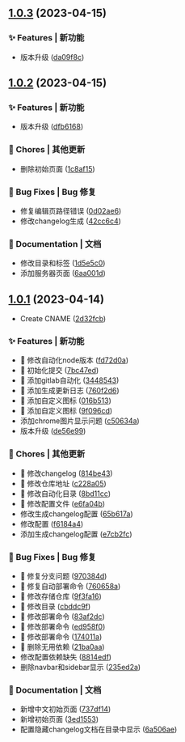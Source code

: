 ## [1.0.3](https://github.com/brinishness/brinishness.github.io/compare/v1.0.2...v1.0.3) (2023-04-15)


### ✨ Features | 新功能

* 版本升级 ([da09f8c](https://github.com/brinishness/brinishness.github.io/commit/da09f8c))



## [1.0.2](https://github.com/brinishness/brinishness.github.io/compare/v1.0.1...v1.0.2) (2023-04-15)


### ✨ Features | 新功能

* 版本升级 ([dfb6168](https://github.com/brinishness/brinishness.github.io/commit/dfb6168))


### 🎫 Chores | 其他更新

* 删除初始页面 ([1c8af15](https://github.com/brinishness/brinishness.github.io/commit/1c8af15))


### 🐛 Bug Fixes | Bug 修复

* 修复编辑页路径错误 ([0d02ae6](https://github.com/brinishness/brinishness.github.io/commit/0d02ae6))
* 修改changelog生成 ([42cc6c4](https://github.com/brinishness/brinishness.github.io/commit/42cc6c4))


### 📝 Documentation | 文档

* 修改目录和标签 ([1d5e5c0](https://github.com/brinishness/brinishness.github.io/commit/1d5e5c0))
* 添加服务器页面 ([6aa001d](https://github.com/brinishness/brinishness.github.io/commit/6aa001d))



## [1.0.1](https://github.com/brinishness/brinishness.github.io/compare/7bc47ed...v1.0.1) (2023-04-14)


* Create CNAME ([2d32fcb](https://github.com/brinishness/brinishness.github.io/commit/2d32fcb))


### ✨ Features | 新功能

* :pill: 修改自动化node版本 ([fd72d0a](https://github.com/brinishness/brinishness.github.io/commit/fd72d0a))
* :rocket: 初始化提交 ([7bc47ed](https://github.com/brinishness/brinishness.github.io/commit/7bc47ed))
* :rocket: 添加gitlab自动化 ([3448543](https://github.com/brinishness/brinishness.github.io/commit/3448543))
* :rocket: 添加生成更新日志 ([760f2d6](https://github.com/brinishness/brinishness.github.io/commit/760f2d6))
* :rocket: 添加自定义图标 ([016b513](https://github.com/brinishness/brinishness.github.io/commit/016b513))
* :rocket: 添加自定义图标 ([9f096cd](https://github.com/brinishness/brinishness.github.io/commit/9f096cd))
* 添加chrome图片显示问题 ([c50634a](https://github.com/brinishness/brinishness.github.io/commit/c50634a))
* 版本升级 ([de56e99](https://github.com/brinishness/brinishness.github.io/commit/de56e99))


### 🎫 Chores | 其他更新

* :pill: 修改changelog ([814be43](https://github.com/brinishness/brinishness.github.io/commit/814be43))
* :pill: 修改仓库地址 ([c228a05](https://github.com/brinishness/brinishness.github.io/commit/c228a05))
* :pill: 修改自动化目录 ([8bd11cc](https://github.com/brinishness/brinishness.github.io/commit/8bd11cc))
* :pill: 修改配置文件 ([e6fa04b](https://github.com/brinishness/brinishness.github.io/commit/e6fa04b))
* 修改生成changelog配置 ([65b617a](https://github.com/brinishness/brinishness.github.io/commit/65b617a))
* 修改配置 ([f6184a4](https://github.com/brinishness/brinishness.github.io/commit/f6184a4))
* 添加生成changelog配置 ([e7cb2fc](https://github.com/brinishness/brinishness.github.io/commit/e7cb2fc))


### 🐛 Bug Fixes | Bug 修复

* :pill: 修复分支问题 ([970384d](https://github.com/brinishness/brinishness.github.io/commit/970384d))
* :pill: 修复自动部署命令 ([760658a](https://github.com/brinishness/brinishness.github.io/commit/760658a))
* :pill: 修改存储仓库 ([9f3fa16](https://github.com/brinishness/brinishness.github.io/commit/9f3fa16))
* :pill: 修改目录 ([cbddc9f](https://github.com/brinishness/brinishness.github.io/commit/cbddc9f))
* :pill: 修改部署命令 ([83af2dc](https://github.com/brinishness/brinishness.github.io/commit/83af2dc))
* :pill: 修改部署命令 ([ed958f0](https://github.com/brinishness/brinishness.github.io/commit/ed958f0))
* :pill: 修改部署命令 ([174011a](https://github.com/brinishness/brinishness.github.io/commit/174011a))
* :pill: 删除无用依赖 ([21ba0aa](https://github.com/brinishness/brinishness.github.io/commit/21ba0aa))
* 修改配置依赖缺失 ([8814edf](https://github.com/brinishness/brinishness.github.io/commit/8814edf))
* 删除navbar和sidebar显示 ([235ed2a](https://github.com/brinishness/brinishness.github.io/commit/235ed2a))


### 📝 Documentation | 文档

* 新增中文初始页面 ([737df14](https://github.com/brinishness/brinishness.github.io/commit/737df14))
* 新增初始页面 ([3ed1553](https://github.com/brinishness/brinishness.github.io/commit/3ed1553))
* 配置隐藏changelog文档在目录中显示 ([6a506ae](https://github.com/brinishness/brinishness.github.io/commit/6a506ae))



